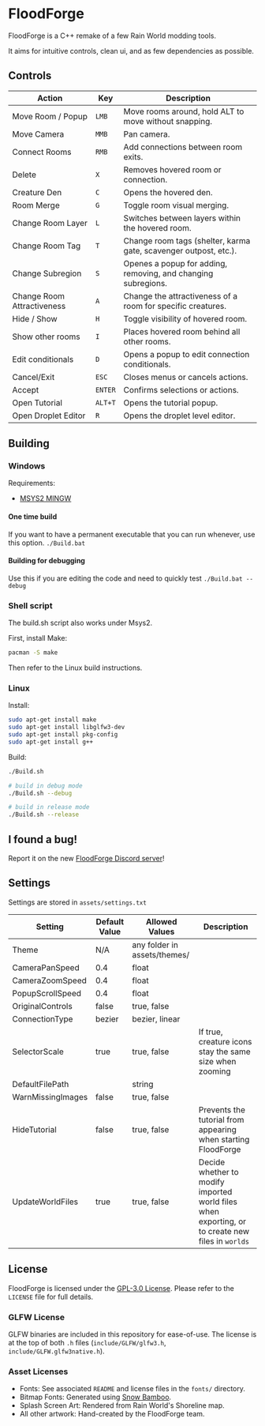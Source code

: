 # FloodForge

FloodForge is a C++ remake of a few Rain World modding tools.

It aims for intuitive controls, clean ui, and as few dependencies as possible.

## Controls

| Action                     | Key       | Description                                                       |
|----------------------------|-----------|-------------------------------------------------------------------|
| Move Room / Popup          | `LMB`     | Move rooms around, hold ALT to move without snapping.             |
| Move Camera                | `MMB`     | Pan camera.                                                       |
| Connect Rooms              | `RMB`     | Add connections between room exits.                               |
| Delete                     | `X`       | Removes hovered room or connection.                               |
| Creature Den               | `C`       | Opens the hovered den.                                            |
| Room Merge                 | `G`       | Toggle room visual merging.                                       |
| Change Room Layer          | `L`       | Switches between layers within the hovered room.                  |
| Change Room Tag            | `T`       | Change room tags (shelter, karma gate, scavenger outpost, etc.).  |
| Change Subregion           | `S`       | Openes a popup for adding, removing, and changing subregions.     |
| Change Room Attractiveness | `A`       | Change the attractiveness of a room for specific creatures.       |
| Hide / Show                | `H`       | Toggle visibility of hovered room.                                |
| Show other rooms           | `I`       | Places hovered room behind all other rooms.                       |
| Edit conditionals          | `D`       | Opens a popup to edit connection conditionals.                    |
| Cancel/Exit                | `ESC`     | Closes menus or cancels actions.                                  |
| Accept                     | `ENTER`   | Confirms selections or actions.                                   |
| Open Tutorial              | `ALT+T`   | Opens the tutorial popup.                                         |
| Open Droplet Editor        | `R`       | Opens the droplet level editor.                                   |

## Building

### Windows

Requirements:

- [MSYS2 MINGW](https://www.msys2.org)

#### One time build

If you want to have a permanent executable that you can run whenever, use this option.
`./Build.bat`

#### Building for debugging

Use this if you are editing the code and need to quickly test
`./Build.bat --debug`

### Shell script

The build.sh script also works under Msys2.

First, install Make:

```bash
pacman -S make
```

Then refer to the Linux build instructions.

### Linux

Install:

```bash
sudo apt-get install make
sudo apt-get install libglfw3-dev
sudo apt-get install pkg-config
sudo apt-get install g++
```

Build:

```bash
./Build.sh

# build in debug mode
./Build.sh --debug

# build in release mode
./Build.sh --release
```

## I found a bug!

Report it on the new [FloodForge Discord server](https://discord.gg/RBq8PDbCmB)!

## Settings

Settings are stored in `assets/settings.txt`

| Setting           | Default Value | Allowed Values | Description |
|-------------------|---------------|----------------|-------------|
| Theme             | N/A           | any folder in assets/themes/ | |
| CameraPanSpeed    | 0.4           | float          | |
| CameraZoomSpeed   | 0.4           | float          | |
| PopupScrollSpeed  | 0.4           | float          | |
| OriginalControls  | false         | true, false    | |
| ConnectionType    | bezier        | bezier, linear | |
| SelectorScale     | true          | true, false    | If true, creature icons stay the same size when zooming |
| DefaultFilePath   |               | string         | |
| WarnMissingImages | false         | true, false    | |
| HideTutorial      | false         | true, false    | Prevents the tutorial from appearing when starting FloodForge |
| UpdateWorldFiles  | true          | true, false    | Decide whether to modify imported world files when exporting, or to create new files in `worlds` |

## License

FloodForge is licensed under the [GPL-3.0 License](LICENSE).
Please refer to the `LICENSE` file for full details.

### GLFW License

GLFW binaries are included in this repository for ease-of-use.
The license is at the top of both `.h` files (`include/GLFW/glfw3.h`, `include/GLFW.glfw3native.h`).

### Asset Licenses

- Fonts: See associated `README` and license files in the `fonts/` directory.
- Bitmap Fonts: Generated using [Snow Bamboo](https://snowb.org).
- Splash Screen Art: Rendered from Rain World's Shoreline map.
- All other artwork: Hand-created by the FloodForge team.